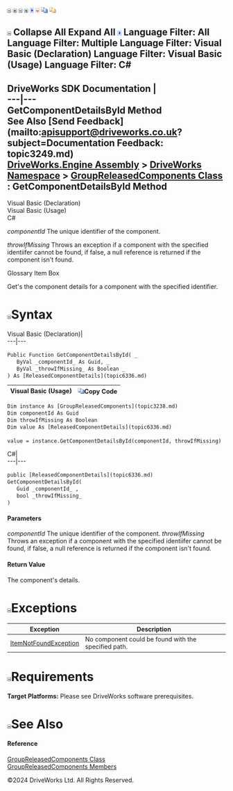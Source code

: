 ![](dotnetimages/collapse.gif) ![](dotnetimages/expand.gif) ![](dotnetimages/collapse.gif) ![](dotnetimages/expand.gif) ![](dotnetimages/drpdown.gif) ![](dotnetimages/drpdown_orange.gif) ![](dotnetimages/copycode.gif) ![](dotnetimages/copycodeHighlight.gif)

![](dotnetimages/collapse.gif) Collapse All Expand All ![](dotnetimages/drpdown.gif) Language Filter: All  Language Filter: Multiple  Language Filter: Visual Basic (Declaration) Language Filter: Visual Basic (Usage) Language Filter: C#  
---  
DriveWorks SDK Documentation  |   
---|---  
GetComponentDetailsById Method   
See Also [Send Feedback](mailto:apisupport@driveworks.co.uk?subject=Documentation Feedback: topic3249.md)  
[DriveWorks.Engine Assembly](topic2156.md) > [DriveWorks Namespace](topic2159.md) > [GroupReleasedComponents Class](topic3238.md) : GetComponentDetailsById Method  
---  
  
Visual Basic (Declaration)    
Visual Basic (Usage)    
C# 

_componentId_
    The unique identifier of the component.

_throwIfMissing_
    Throws an exception if a component with the specified identiifer cannot be found, if false, a null reference is returned if the component isn't found.

Glossary Item Box

Get's the component details for a component with the specified identifier. 

# ![](dotnetimages/collapse.gif)Syntax

Visual Basic (Declaration)|   
---|---  
      
    
    Public Function GetComponentDetailsById( _
       ByVal _componentId_ As Guid, _
       ByVal _throwIfMissing_ As Boolean _
    ) As [ReleasedComponentDetails](topic6336.md)  
  
Visual Basic (Usage)| ![](dotnetimages/copycode.gif)Copy Code  
---|---  
      
    
    Dim instance As [GroupReleasedComponents](topic3238.md)
    Dim componentId As Guid
    Dim throwIfMissing As Boolean
    Dim value As [ReleasedComponentDetails](topic6336.md)
     
    value = instance.GetComponentDetailsById(componentId, throwIfMissing)  
  
C#|   
---|---  
      
    
    public [ReleasedComponentDetails](topic6336.md) GetComponentDetailsById( 
       Guid _componentId_ ,
       bool _throwIfMissing_
    )  
  
#### Parameters

 _componentId_
    The unique identifier of the component.
_throwIfMissing_
    Throws an exception if a component with the specified identiifer cannot be found, if false, a null reference is returned if the component isn't found.

#### Return Value

The component's details.

# ![](dotnetimages/collapse.gif)Exceptions

Exception| Description  
---|---  
[ItemNotFoundException](topic3571.md)| No component could be found with the specified path.  
  
# ![](dotnetimages/collapse.gif)Requirements

**Target Platforms:** Please see DriveWorks software prerequisites.

# ![](dotnetimages/collapse.gif)See Also

#### Reference

[GroupReleasedComponents Class](topic3238.md)   
[GroupReleasedComponents Members](topic3239.md)

©2024 DriveWorks Ltd. All Rights Reserved.
